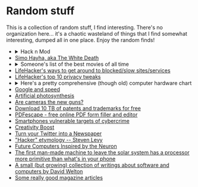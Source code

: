 # Random stuff

This is a collection of random stuff, I find interesting. There's no organization here... it's a chaotic wasteland of things that I find somewhat interesting, dumped all in one place. Enjoy the random finds!

- <details>
  <summary>Hack n Mod</summary>
  Hack n Mod was this super interesting website full of useful everyday hacks. It has now <a href="https://www.ourpcb.com/what-happened-to-hacknmod-com.html">fallen off the grid</a>.
  </details>
- [Simo Hayha, aka The White Death](https://en.wikipedia.org/wiki/Simo_H%C3%A4yh%C3%A4)
- <details>
      <summary>
        Someone's list of the best movies of all time
      </summary>
      <img src="http://www.slashfilm.com/wp/wp-content/images/zz77e4364e.jpg" />
  </details>
- [LifeHacker's ways to get around to blocked/slow sites/services](https://lifehacker.com/top-10-ways-to-access-blocked-stuff-on-the-web-5516305)
- [LifeHacker's top 10 privacy tweaks](https://lifehacker.com/top-10-privacy-tweaks-you-should-know-about-5544200?skyline=true&s=i)
- <details>
      <summary>
        Here's a pretty comprehensive (though old) computer hardware chart
      </summary>
      <img src="http://www.geekologie.com/image.php?path=/2009/07/22/computer-hardware-2.jpg" />
  </details>
- [Google and speed](http://archive.boston.com/business/technology/articles/2010/05/23/for_google_faster_is_better_more_profitable/)
- [Artificial photosynthesis](https://en.wikipedia.org/wiki/Artificial_photosynthesis)
- [Are cameras the new guns?](https://gizmodo.com/are-cameras-the-new-guns-5553765)
- [Download 10 TB of patents and trademarks for free](https://publicpolicy.googleblog.com/2010/06/free-download-10-terabytes-of-patents.html)
- [PDFescape - free online PDF form filler and editor](https://www.pdfescape.com/)
- [Smartphones vulnerable targets of cybercrime](https://www.sfgate.com/business/article/Cyberthieves-expected-to-go-after-smart-phones-2453531.php)
- [Creativity Boost](https://www.spring.org.uk/2021/09/creativity-inspiration.php)
- [Turn your Twitter into a Newspaper](https://gigaom.com/2010/07/05/paper-li-create-a-newspaper-from-your-twitter-stream/?utm_source=feedburner)
- ["Hacker" etymology -- Steven Levy](https://www.forbes.com/2010/07/02/facebook-microsoft-apple-technology-hackers.html?sh=2566c18b38cd)
- [Future Computers Inspired by the Neuron](http://www.bbc.co.uk/news/mobile/technology-10685138)
- [The first man-made machine to leave the solar system has a processor more primitive than what's in your phone](https://www.discovermagazine.com/the-sciences/the-wind-is-no-longer-at-voyagers-back)
- [A small (but growing) collection of writings about software and computers by David Welton](https://www.welton.it/articles/)
- [Some really good magazine articles](https://kk.org/cooltools/best-magazine-articles-ever/)